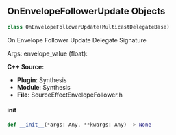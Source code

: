 ## OnEnvelopeFollowerUpdate Objects

```python
class OnEnvelopeFollowerUpdate(MulticastDelegateBase)
```

On Envelope Follower Update  Delegate Signature

Args:
    envelope_value (float):

**C++ Source:**

- **Plugin**: Synthesis
- **Module**: Synthesis
- **File**: SourceEffectEnvelopeFollower.h

<a id="unreal.OnEnvelopeFollowerUpdate.__init__"></a>

#### __init__

```python
def __init__(*args: Any, **kwargs: Any) -> None
```

<a id="unreal.OnFloatValueChangedEventSynth2D"></a>